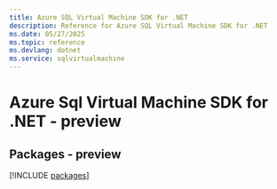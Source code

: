 ```yaml
---
title: Azure SQL Virtual Machine SDK for .NET
description: Reference for Azure SQL Virtual Machine SDK for .NET
ms.date: 05/27/2025
ms.topic: reference
ms.devlang: dotnet
ms.service: sqlvirtualmachine
---
```

# Azure Sql Virtual Machine SDK for .NET - preview
## Packages - preview
[!INCLUDE [packages](sql-virtual-machine-index.md)]